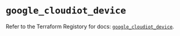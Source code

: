 # `google_cloudiot_device`

Refer to the Terraform Registory for docs: [`google_cloudiot_device`](https://registry.terraform.io/providers/hashicorp/google/4.79.0/docs/resources/cloudiot_device).
